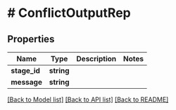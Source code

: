 # # ConflictOutputRep

## Properties

Name | Type | Description | Notes
------------ | ------------- | ------------- | -------------
**stage_id** | **string** |  |
**message** | **string** |  |

[[Back to Model list]](../../README.md#models) [[Back to API list]](../../README.md#endpoints) [[Back to README]](../../README.md)
